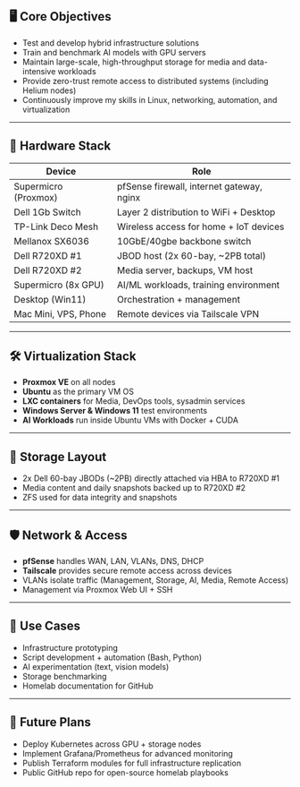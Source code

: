 ## 🖥️ Core Objectives

- Test and develop hybrid infrastructure solutions
- Train and benchmark AI models with GPU servers
- Maintain large-scale, high-throughput storage for media and data-intensive workloads
- Provide zero-trust remote access to distributed systems (including Helium nodes)
- Continuously improve my skills in Linux, networking, automation, and virtualization

---

## 🧩 Hardware Stack

| Device                  | Role                                   |
|------------------------|----------------------------------------|
| Supermicro (Proxmox)   | pfSense firewall, internet gateway, nginx     |
| Dell 1Gb Switch         | Layer 2 distribution to WiFi + Desktop |
| TP-Link Deco Mesh      | Wireless access for home + IoT devices |
| Mellanox SX6036        | 10GbE/40gbe backbone switch                  |
| Dell R720XD #1         | JBOD host (2x 60-bay, ~2PB total)      |
| Dell R720XD #2         | Media server, backups, VM host         |
| Supermicro (8x GPU)    | AI/ML workloads, training environment   |
| Desktop (Win11)        | Orchestration + management             |
| Mac Mini, VPS, Phone   | Remote devices via Tailscale VPN       |

---

## 🛠️ Virtualization Stack

- **Proxmox VE** on all nodes
- **Ubuntu** as the primary VM OS
- **LXC containers** for Media, DevOps tools, sysadmin services
- **Windows Server & Windows 11** test environments
- **AI Workloads** run inside Ubuntu VMs with Docker + CUDA

---

## 🧱 Storage Layout

- 2x Dell 60-bay JBODs (~2PB) directly attached via HBA to R720XD #1
- Media content and daily snapshots backed up to R720XD #2
- ZFS used for data integrity and snapshots

---

## 🛡️ Network & Access

- **pfSense** handles WAN, LAN, VLANs, DNS, DHCP
- **Tailscale** provides secure remote access across devices
- VLANs isolate traffic (Management, Storage, AI, Media, Remote Access)
- Management via Proxmox Web UI + SSH

---

## 🧪 Use Cases

- Infrastructure prototyping
- Script development + automation (Bash, Python)
- AI experimentation (text, vision models)
- Storage benchmarking
- Homelab documentation for GitHub

---

## 🔗 Future Plans

- Deploy Kubernetes across GPU + storage nodes
- Implement Grafana/Prometheus for advanced monitoring
- Publish Terraform modules for full infrastructure replication
- Public GitHub repo for open-source homelab playbooks
